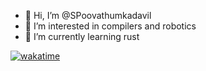 - 👋 Hi, I’m @SPoovathumkadavil
- 👀 I’m interested in compilers and robotics
- 🌱 I’m currently learning rust

[![wakatime](https://wakatime.com/badge/github/SPoovathumkadavil/SPoovathumkadavil.svg)](https://wakatime.com/badge/github/SPoovathumkadavil/SPoovathumkadavil)

<!---
SPoovathumkadavil/SPoovathumkadavil is a ✨ special ✨ repository because its `README.md` (this file) appears on your GitHub profile.
You can click the Preview link to take a look at your changes.
--->
